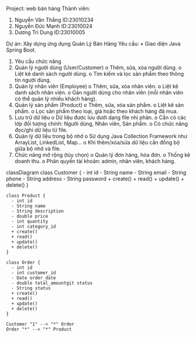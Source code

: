Project: web bán hàng
Thành viên:
1.	Nguyễn Văn Thắng
ID:23010234
2.	Nguyễn Đức Mạnh
ID:23010024
3.	Dương Tri Dung
ID:23010005

Dự án: Xây dựng ứng dụng Quản Lý Bán Hàng
Yêu cầu:
• Giao diện Java Spring Boot.
1. Yêu cầu chức năng
1.	Quản lý người dùng (User/Customer)
o	Thêm, sửa, xóa người dùng.
o	Liệt kê danh sách người dùng.
o	Tìm kiếm và lọc sản phẩm theo thông tin người dùng.
2.	Quản lý nhân viên (Employee)
o	Thêm, sửa, xóa nhân viên.
o	Liệt kê danh sách nhân viên.
o	Gán người dùng cho nhân viên (mỗi nhân viên có thể quản lý nhiều khách hàng).
3.	Quản lý sản phẩm (Product)
o	Thêm, sửa, xóa sản phẩm.
o	Liệt kê sản phẩm.
o	Lọc sản phẩm theo loại, giá hoặc theo khách hàng đã mua.
4.	Lưu trữ dữ liệu
o	Dữ liệu được lưu dưới dạng file nhị phân.
o	Cần có các lớp đối tượng chính: Người dùng, Nhân viên, Sản phẩm.
o	Có chức năng đọc/ghi dữ liệu từ file.
5.	Quản lý dữ liệu trong bộ nhớ
o	Sử dụng Java Collection Framework như ArrayList, LinkedList, Map…
o	Khi thêm/xóa/sửa dữ liệu cần đồng bộ giữa bộ nhớ và file.
6.	Chức năng mở rộng (tùy chọn)
o	Quản lý đơn hàng, hóa đơn.
o	Thống kê doanh thu.
o	Phân quyền tài khoản: admin, nhân viên, khách hàng.


classDiagram
    class Customer {
      - int id
      - String name
      - String email
      - String phone
      - String address
      - String password
      + create()
      + read()
      + update()
      + delete()
    }

    class Product {
      - int id
      - String name
      - String description
      - double price
      - int quantity
      - int category_id
      + create()
      + read()
      + update()
      + delete()
    }

    class Order {
      - int id
      - int customer_id
      - Date order_date
      - double total_amountgit status
      - String status
      + create()
      + read()
      + update()
      + delete()
    }

    Customer "1" --> "*" Order
    Order "*" --> "*" Product




